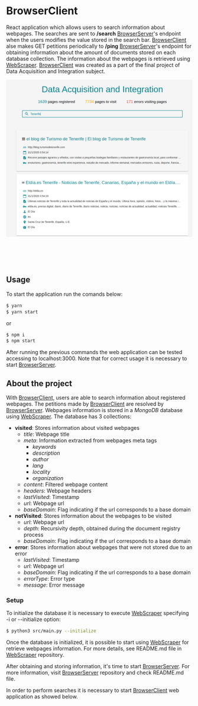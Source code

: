 # BrowserClient

React application which allows users to search information about webpages. The searches are sent to **/search** [BrowserServer](https://github.com/DauteRR/BrowserServer)'s endpoint when the users modifies the value stored in the search bar. [BrowserClient](https://github.com/DauteRR/BrowserClient) alse makes GET petitions periodically to **/ping** [BrowserServer](https://github.com/DauteRR/BrowserServer)'s endpoint for obtaining information about the amount of documents stored on each database collection. The information about the webpages is retrieved using [WebScraper](https://github.com/DauteRR/WebScraper). [BrowserClient](https://github.com/DauteRR/BrowserClient) was created as a part of the final project of Data Acquisition and Integration subject.

<div style="text-align:center;height:500px"><img src="media/screenshot.png" /></div>

## Usage

To start the application run the comands below:

```bash
$ yarn
$ yarn start
```

or

```bash
$ npm i
$ npm start
```

After running the previous commands the web application can be tested accessing to localhost:3000. Note that for correct usage it is necessary to start [BrowserServer](https://github.com/DauteRR/BrowserServer).

## About the project

With [BrowserClient](https://github.com/DauteRR/BrowserClient), users are able to search information about registered webpages. The petitions made by [BrowserClient](https://github.com/DauteRR/BrowserClient) are resolved by [BrowserServer](https://github.com/DauteRR/BrowserServer). Webpages information is stored in a _MongoDB_ database using [WebScraper](https://github.com/DauteRR/WebScraper). The database has 3 collections:

- **visited**: Stores information about visited webpages
  - _title_: Webpage title
  - _meta_: Information extracted from webpages meta tags
    - _keywords_
    - _description_
    - _author_
    - _lang_
    - _locality_
    - _organization_
  - _content_: Filtered webpage content
  - _headers_: Webpage headers
  - _lastVisited_: Timestamp
  - _url_: Webpage url
  - _baseDomain_: Flag indicating if the url corresponds to a base domain
- **notVisited**: Stores information about the webpages to be visited
  - _url_: Webpage url
  - _depth_: Recursivity depth, obtained during the document registry process
  - _baseDomain_: Flag indicating if the url corresponds to a base domain
- **error**: Stores information about webpages that were not stored due to an error
  - _lastVisited_: Timestamp
  - _url_: Webpage url
  - _baseDomain_: Flag indicating if the url corresponds to a base domain
  - _errorType_: Error type
  - _message_: Error message

### Setup

To initialize the database it is necessary to execute [WebScraper](https://github.com/DauteRR/WebScraper) specifying -i or --initialize option:

```bash
$ python3 src/main.py --initialize
```

Once the database is initialized, it is possible to start using [WebScraper](https://github.com/DauteRR/WebScraper) for retrieve webpages information. For more details, see README.md file in [WebScraper](https://github.com/DauteRR/WebScraper) repository.

After obtaining and storing information, it's time to start [BrowserServer](https://github.com/DauteRR/BrowserServer). For more information, visit [BrowserServer](https://github.com/DauteRR/BrowserServer) repository and check README.md file.

In order to perform searches it is necessary to start [BrowserClient](https://github.com/DauteRR/BrowserClient) web application as showed below.
